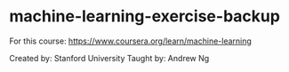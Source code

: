 # machine-learning-exercise-backup

For this course: https://www.coursera.org/learn/machine-learning

Created by:  Stanford University
Taught by:  Andrew Ng
